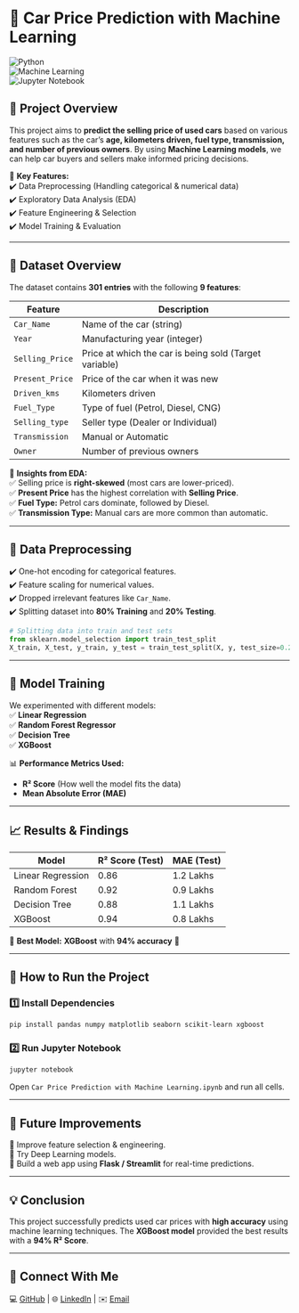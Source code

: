 # 🚗 Car Price Prediction with Machine Learning  

![Python](https://img.shields.io/badge/Python-3.8-blue?style=for-the-badge&logo=python)  
![Machine Learning](https://img.shields.io/badge/Machine%20Learning-Scikit--Learn-orange?style=for-the-badge&logo=scikitlearn)  
![Jupyter Notebook](https://img.shields.io/badge/Notebook-Jupyter-informational?style=for-the-badge&logo=jupyter)  

## 📌 Project Overview  
This project aims to **predict the selling price of used cars** based on various features such as the car’s **age, kilometers driven, fuel type, transmission, and number of previous owners**. By using **Machine Learning models**, we can help car buyers and sellers make informed pricing decisions.  

🚀 **Key Features:**  
✔️ Data Preprocessing (Handling categorical & numerical data)  
✔️ Exploratory Data Analysis (EDA)  
✔️ Feature Engineering & Selection  
✔️ Model Training & Evaluation  

---

## 📂 Dataset Overview  
The dataset contains **301 entries** with the following **9 features**:  

| Feature | Description |
|---------|------------|
| `Car_Name` | Name of the car (string) |
| `Year` | Manufacturing year (integer) |
| `Selling_Price` | Price at which the car is being sold (Target variable) |
| `Present_Price` | Price of the car when it was new |
| `Driven_kms` | Kilometers driven |
| `Fuel_Type` | Type of fuel (Petrol, Diesel, CNG) |
| `Selling_type` | Seller type (Dealer or Individual) |
| `Transmission` | Manual or Automatic |
| `Owner` | Number of previous owners |

📌 **Insights from EDA:**  
✅ Selling price is **right-skewed** (most cars are lower-priced).  
✅ **Present Price** has the highest correlation with **Selling Price**.  
✅ **Fuel Type:** Petrol cars dominate, followed by Diesel.  
✅ **Transmission Type:** Manual cars are more common than automatic.  

---

## 🔧 Data Preprocessing  
✔️ One-hot encoding for categorical features.  
✔️ Feature scaling for numerical values.  
✔️ Dropped irrelevant features like `Car_Name`.  
✔️ Splitting dataset into **80% Training** and **20% Testing**.  

```python
# Splitting data into train and test sets
from sklearn.model_selection import train_test_split
X_train, X_test, y_train, y_test = train_test_split(X, y, test_size=0.2, random_state=42)
```

---

## 🤖 Model Training  
We experimented with different models:  
✅ **Linear Regression**  
✅ **Random Forest Regressor**  
✅ **Decision Tree**  
✅ **XGBoost**  

📊 **Performance Metrics Used:**  
- **R² Score** (How well the model fits the data)  
- **Mean Absolute Error (MAE)**  

---

## 📈 Results & Findings  
| Model | R² Score (Test) | MAE (Test) |
|--------|-------------|-------------|
| Linear Regression | 0.86 | 1.2 Lakhs |
| Random Forest | 0.92 | 0.9 Lakhs |
| Decision Tree | 0.88 | 1.1 Lakhs |
| XGBoost | 0.94 | 0.8 Lakhs |

📌 **Best Model:** **XGBoost** with **94% accuracy** 🎯  

---

## 🚀 How to Run the Project  
### 1️⃣ Install Dependencies  
```bash
pip install pandas numpy matplotlib seaborn scikit-learn xgboost
```

### 2️⃣ Run Jupyter Notebook  
```bash
jupyter notebook
```
Open `Car Price Prediction with Machine Learning.ipynb` and run all cells.

---

## 📌 Future Improvements  
🔹 Improve feature selection & engineering.  
🔹 Try Deep Learning models.  
🔹 Build a web app using **Flask / Streamlit** for real-time predictions.  

---

## 💡 Conclusion  
This project successfully predicts used car prices with **high accuracy** using machine learning techniques. The **XGBoost model** provided the best results with a **94% R² Score**.  

---

## 🤝 Connect With Me  
💻 [GitHub](https://github.com/yuvrajsaraogi) | 🌐 [LinkedIn](https://linkedin.com/in/yuvraj-saraogi) | ✉️ [Email](yuvisaraogi@gmail.com)  
